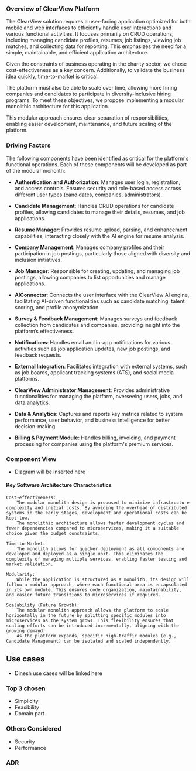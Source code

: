 ### Overview of ClearView Platform

The ClearView solution requires a user-facing application optimized for both mobile and web interfaces to efficiently handle user interactions and various functional activities. It focuses primarily on CRUD operations, including managing candidate profiles, resumes, job listings, viewing job matches, and collecting data for reporting. This emphasizes the need for a simple, maintainable, and efficient application architecture.

Given the constraints of business operating in the charity sector, we chose cost-effectiveness as a key concern. Additionally, to validate the business idea quickly, time-to-market is critical.

The platform must also be able to scale over time, allowing more hiring companies and candidates to participate in diversity-inclusive hiring programs. To meet these objectives, we propose implementing a modular monolithic architecture for this application.

This modular approach ensures clear separation of responsibilities, enabling easier development, maintenance, and future scaling of the platform.

### Driving Factors

The following components have been identified as critical for the platform's functional operations. Each of these components will be developed as part of the modular monolith:

* **Authentication and Authorization**:
Manages user login, registration, and access controls. Ensures security and role-based access across different user types (candidates, companies, administrators).

* **Candidate Management**:
Handles CRUD operations for candidate profiles, allowing candidates to manage their details, resumes, and job applications.

* **Resume Manager**:
Provides resume upload, parsing, and enhancement capabilities, interacting closely with the AI engine for resume analysis.

* **Company Management**:
Manages company profiles and their participation in job postings, particularly those aligned with diversity and inclusion initiatives.

* **Job Manager**:
Responsible for creating, updating, and managing job postings, allowing companies to list opportunities and manage applications.

* **AIConnector**:
Connects the user interface with the ClearView AI engine, facilitating AI-driven functionalities such as candidate matching, talent scoring, and profile anonymization.

* **Survey & Feedback Management**:
Manages surveys and feedback collection from candidates and companies, providing insight into the platform’s effectiveness.

* **Notifications**:
Handles email and in-app notifications for various activities such as job application updates, new job postings, and feedback requests.

* **External Integration**:
Facilitates integration with external systems, such as job boards, applicant tracking systems (ATS), and social media platforms.

* **ClearView Administrator Management**:
Provides administrative functionalities for managing the platform, overseeing users, jobs, and data analytics.

* **Data & Analytics**:
Captures and reports key metrics related to system performance, user behavior, and business intelligence for better decision-making.

* **Billing & Payment Module**:
Handles billing, invoicing, and payment processing for companies using the platform's premium services.

### Component View
* Diagram will be inserted here

#### Key Software Architecture Characteristics

    Cost-effectiveness:
        The modular monolith design is proposed to minimize infrastructure complexity and initial costs. By avoiding the overhead of distributed systems in the early stages, development and operational costs can be kept low.
        The monolithic architecture allows faster development cycles and fewer dependencies compared to microservices, making it a suitable choice given the budget constraints.

    Time-to-Market:
        The monolith allows for quicker deployment as all components are developed and deployed as a single unit. This eliminates the complexity of managing multiple services, enabling faster testing and market validation.

    Modularity:
        While the application is structured as a monolith, its design will follow a modular approach, where each functional area is encapsulated in its own module. This ensures code organization, maintainability, and easier future transitions to microservices if required.

    Scalability (Future Growth):
        The modular monolith approach allows the platform to scale horizontally in the future by splitting specific modules into microservices as the system grows. This flexibility ensures that scaling efforts can be introduced incrementally, aligning with the growing demand.
        As the platform expands, specific high-traffic modules (e.g., Candidate Management) can be isolated and scaled independently.

## Use cases

* Dinesh use cases will be linked here 


### Top 3 chosen
* Simplicity
* Feasibility
* Domain part

### Others Considered
* Security
* Performance

### ADR
